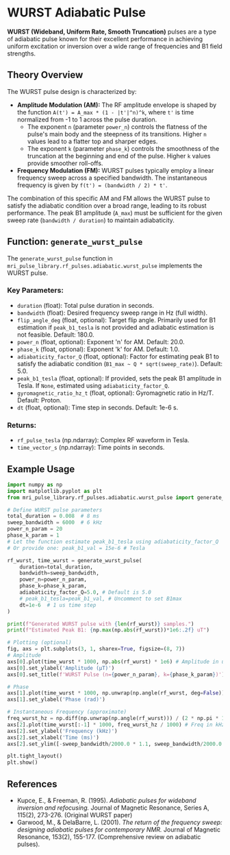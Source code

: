 # WURST Adiabatic Pulse

**WURST (Wideband, Uniform Rate, Smooth Truncation)** pulses are a type of adiabatic pulse known for their excellent performance in achieving uniform excitation or inversion over a wide range of frequencies and B1 field strengths.

## Theory Overview

The WURST pulse design is characterized by:
-   **Amplitude Modulation (AM):** The RF amplitude envelope is shaped by the function `A(t') = A_max * (1 - |t'|^n)^k`, where `t'` is time normalized from -1 to 1 across the pulse duration.
    -   The exponent `n` (parameter `power_n`) controls the flatness of the pulse's main body and the steepness of its transitions. Higher `n` values lead to a flatter top and sharper edges.
    -   The exponent `k` (parameter `phase_k`) controls the smoothness of the truncation at the beginning and end of the pulse. Higher `k` values provide smoother roll-offs.
-   **Frequency Modulation (FM):** WURST pulses typically employ a linear frequency sweep across a specified bandwidth. The instantaneous frequency is given by `f(t') = (bandwidth / 2) * t'`.

The combination of this specific AM and FM allows the WURST pulse to satisfy the adiabatic condition over a broad range, leading to its robust performance. The peak B1 amplitude (`A_max`) must be sufficient for the given sweep rate (`bandwidth / duration`) to maintain adiabaticity.

## Function: `generate_wurst_pulse`

The `generate_wurst_pulse` function in `mri_pulse_library.rf_pulses.adiabatic.wurst_pulse` implements the WURST pulse.

### Key Parameters:

*   `duration` (float): Total pulse duration in seconds.
*   `bandwidth` (float): Desired frequency sweep range in Hz (full width).
*   `flip_angle_deg` (float, optional): Target flip angle. Primarily used for B1 estimation if `peak_b1_tesla` is not provided and adiabatic estimation is not feasible. Default: 180.0.
*   `power_n` (float, optional): Exponent 'n' for AM. Default: 20.0.
*   `phase_k` (float, optional): Exponent 'k' for AM. Default: 1.0.
*   `adiabaticity_factor_Q` (float, optional): Factor for estimating peak B1 to satisfy the adiabatic condition (`B1_max ~ Q * sqrt(sweep_rate)`). Default: 5.0.
*   `peak_b1_tesla` (float, optional): If provided, sets the peak B1 amplitude in Tesla. If `None`, estimated using `adiabaticity_factor_Q`.
*   `gyromagnetic_ratio_hz_t` (float, optional): Gyromagnetic ratio in Hz/T. Default: Proton.
*   `dt` (float, optional): Time step in seconds. Default: 1e-6 s.

### Returns:

*   `rf_pulse_tesla` (np.ndarray): Complex RF waveform in Tesla.
*   `time_vector_s` (np.ndarray): Time points in seconds.

## Example Usage

```python
import numpy as np
import matplotlib.pyplot as plt
from mri_pulse_library.rf_pulses.adiabatic.wurst_pulse import generate_wurst_pulse

# Define WURST pulse parameters
total_duration = 0.008  # 8 ms
sweep_bandwidth = 6000  # 6 kHz
power_n_param = 20
phase_k_param = 1
# Let the function estimate peak_b1_tesla using adiabaticity_factor_Q
# Or provide one: peak_b1_val = 15e-6 # Tesla

rf_wurst, time_wurst = generate_wurst_pulse(
    duration=total_duration,
    bandwidth=sweep_bandwidth,
    power_n=power_n_param,
    phase_k=phase_k_param,
    adiabaticity_factor_Q=5.0, # Default is 5.0
    # peak_b1_tesla=peak_b1_val, # Uncomment to set B1max
    dt=1e-6  # 1 us time step
)

print(f"Generated WURST pulse with {len(rf_wurst)} samples.")
print(f"Estimated Peak B1: {np.max(np.abs(rf_wurst))*1e6:.2f} uT")

# Plotting (optional)
fig, axs = plt.subplots(3, 1, sharex=True, figsize=(8, 7))
# Amplitude
axs[0].plot(time_wurst * 1000, np.abs(rf_wurst) * 1e6) # Amplitude in uT
axs[0].set_ylabel('Amplitude (µT)')
axs[0].set_title(f'WURST Pulse (n={power_n_param}, k={phase_k_param})')

# Phase
axs[1].plot(time_wurst * 1000, np.unwrap(np.angle(rf_wurst, deg=False))) # Phase in radians
axs[1].set_ylabel('Phase (rad)')

# Instantaneous Frequency (approximate)
freq_wurst_hz = np.diff(np.unwrap(np.angle(rf_wurst))) / (2 * np.pi * 1e-6)
axs[2].plot(time_wurst[:-1] * 1000, freq_wurst_hz / 1000) # Freq in kHz
axs[2].set_ylabel('Frequency (kHz)')
axs[2].set_xlabel('Time (ms)')
axs[2].set_ylim([-sweep_bandwidth/2000.0 * 1.1, sweep_bandwidth/2000.0 * 1.1])

plt.tight_layout()
plt.show()
```

## References

*   Kupce, E., & Freeman, R. (1995). *Adiabatic pulses for wideband inversion and refocusing.* Journal of Magnetic Resonance, Series A, 115(2), 273-276. (Original WURST paper)
*   Garwood, M., & DelaBarre, L. (2001). *The return of the frequency sweep: designing adiabatic pulses for contemporary NMR.* Journal of Magnetic Resonance, 153(2), 155-177. (Comprehensive review on adiabatic pulses).
